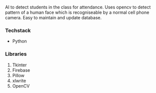 AI to detect students in the class for attendance.
Uses opencv to detect pattern of a human face which is recogniseable by a normal cell phone camera. 
Easy to maintain and update database.

### Techstack

* Python

### Libraries

1. Tkinter
2. Firebase
3. Pillow
4. xlwrite
5. OpenCV
